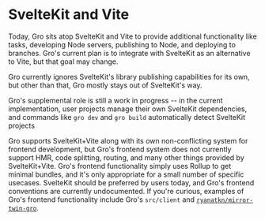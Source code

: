# SvelteKit and Vite

Today, Gro sits atop SvelteKit and Vite to provide additional functionality
like tasks, developing Node servers, publishing to Node, and deploying to branches.
Gro's current plan is to integrate with SvelteKit as an alternative to Vite,
but that goal may change.

Gro currently ignores SvelteKit's library publishing capabilities for its own,
but other than that, Gro mostly stays out of SvelteKit's way.

Gro's supplemental role is still a work in progress --
in the current implementation, user projects manage their own SvelteKit dependencies,
and commands like `gro dev` and `gro build` automatically detect SvelteKit projects

Gro supports SvelteKit+Vite along with its own non-conflicting system for frontend development,
but Gro's frontend system does not currently support HMR, code splitting, routing,
and many other things provided by SvelteKit+Vite.
Gro's frontend functionality simply uses Rollup to get minimal bundles,
and it's only appropriate for a small number of specific usecases.
SvelteKit should be preferred by users today,
and Gro's frontend conventions are currently undocumented.
If you're curious, examples of Gro's frontend functionality include Gro's `src/client` and
[`ryanatkn/mirror-twin-gro`](https://github.com/ryanatkn/mirror-twin-gro).
